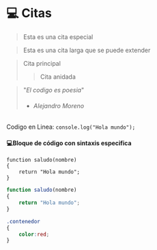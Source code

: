 # 💻 Citas
> Esta es una cita especial

> Esta es una cita larga que se puede extender

> Cita principal 
>> Cita anidada

> "_El codigo es poesia_"
>
> - ###### Alejandro Moreno

Codigo en  Linea: `console.log("Hola mundo");`

#### 💻**Bloque de código con sintaxis especifica** 

```
function saludo(nombre)
{
    return "Hola mundo";
}
```

```JavaScript
function saludo(nombre)
{
    return "Hola mundo";
}
```

```CSS
.contenedor 
{
    color:red;
}
```

